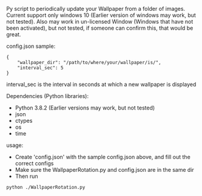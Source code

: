 Py script to periodically update your Wallpaper from a folder of images. Current support only windows 10 (Earlier version of windows may work, but not tested). Also may work in un-licensed Window (Windows that have not been activated), but not tested, if someone can confirm this, that would be great.

config.json sample:
```
{
    "wallpaper_dir": "/path/to/where/your/wallpaper/is/",
    "interval_sec": 5
}
```
interval_sec is the interval in seconds at which a new wallpaper is displayed

Dependencies (Python libraries):
* Python 3.8.2 (Earlier versions may work, but not tested)
* json
* ctypes
* os
* time

usage:
* Create 'config.json' with the sample config.json above, and fill out the correct configs
* Make sure the WallpaperRotation.py and config.json are in the same dir
* Then run
```
python ./WallpaperRotation.py
```